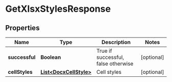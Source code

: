 
# GetXlsxStylesResponse

## Properties
Name | Type | Description | Notes
------------ | ------------- | ------------- | -------------
**successful** | **Boolean** | True if successful, false otherwise |  [optional]
**cellStyles** | [**List&lt;DocxCellStyle&gt;**](DocxCellStyle.md) | Cell styles |  [optional]




